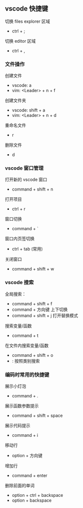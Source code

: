 ## vscode 快捷键

切换 files explorer 区域

- ctrl + ;

切换 editor 区域

- ctrl + ,

### 文件操作

创建文件

- vscode: a
- vim: \<Leader> + n + f

创建文件夹

- vscode: shift + a
- vim: \<Leader> + n + d

重命名文件

- r

删除文件

- d

### vscode 窗口管理

打开新的 vscode 窗口

- command + shift + n

打开项目

- ctrl + r

窗口切换

- command + `

窗口内页签切换

- ctrl + tab (常用)

关闭窗口

- command + shift + w

### vscode 搜索

全局搜索：

- command + shift + f
- command + 方向键 上下切换
- command + shift + j 打开替换模式

搜索变量/函数

- command + t

在文件内搜索变量/函数

- command + shift + o
- : 按照类别搜索

### 编码时常用的快捷键

展示小灯泡

- command + .

展示函数参数提示

- command + shift + space

展示代码提示

- command + i

移动行

- option + 方向键

增加行

- command + enter

删除前面的单词

- option + ctrl + backspace
- option + backspace
